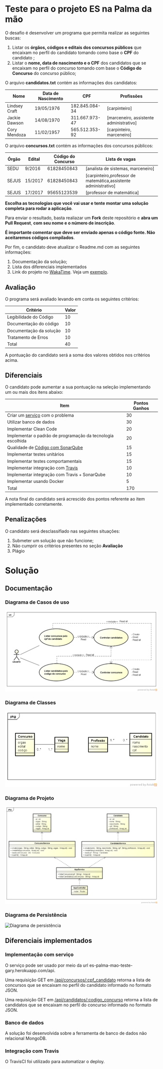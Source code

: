 # Teste para o projeto ES na Palma da mão

O desafio é desenvolver um programa que permita realizar as seguintes buscas: 
1. Listar os **órgãos, códigos e editais dos concursos públicos** que encaixam no perfil do candidato tomando como base o **CPF** do candidato ; 
2. Listar o **nome, data de nascimento e o CPF** dos candidatos que se encaixam no perfil do concurso tomando com base o **Código do Concurso** do concurso público;

O arquivo **candidatos.txt** contém as informações dos candidatos:

| Nome  | Data de Nascimento  | CPF |  Profissões|
|---|---|---|---|
| Lindsey Craft  |  19/05/1976  |  182.845.084-34  |  [carpinteiro]  | 
| Jackie Dawson  |  14/08/1970  |  311.667.973-47  |  [marceneiro, assistente administrativo]  |
| Cory Mendoza |   11/02/1957 |  565.512.353-92  |  [carpinteiro, marceneiro] |

O arquivo **concursos.txt** contém as informações dos concursos públicos:

| Órgão  | Edital  | Código do Concurso |  Lista de vagas|
|---|---|---|---|
| SEDU  | 9/2016  |  61828450843  |  [analista de sistemas, marceneiro]  | 
| SEJUS | 15/2017  |  61828450843  |  [carpinteiro,professor de matemática,assistente administrativo] |
| SEJUS | 17/2017 |  95655123539  |  [professor de matemática] |

**Escolha as tecnologias que você vai usar e tente montar uma solução completa para rodar a aplicação**.

Para enviar o resultado, basta realiazar um **Fork** deste repositório e **abra um Pull Request**, **com seu nome e o número de inscrição**.  

**É importante comentar que deve ser enviado apenas o código fonte. Não aceitaremos códigos compilados**.

Por fim, o candidato deve atualizar o Readme.md com as seguintes informações: 
1. Documentação da solução;
2. Lista dos diferenciais implementados
3. Link do projeto no [WakaTime](https://wakatime.com/). Veja um [exemplo](https://wakatime.com/@b142ebdf-4d65-4b92-bc14-567db7b72151/projects/zrxbwdmhtu?start=2018-01-25&end=2018-01-31).  

## Avaliação

O programa será avaliado levando em conta os seguintes critérios:

| Critério  | Valor | 
|---|---|
| Legibilidade do Código |  10  |
| Documentação do código|  10  |
| Documentação da solução|  10  |
| Tratamento de Erros| 10| 
| Total| 40|

A pontuação do candidato será a soma dos valores obtidos nos critérios acima.

## Diferenciais 

O candidato pode aumentar a sua pontuação na seleção implementando um ou mais dos itens abaixo:

| Item  | Pontos Ganhos | 
|---|---|
| Criar um [serviço](https://martinfowler.com/articles/microservices.html) com o problema |  30  |
| Utilizar banco de dados| 30|
| Implementar Clean Code |  20  |
| Implementar o padrão de programação da tecnologia escolhida |  20  |
| Qualidade de [Código com SonarQube](https://about.sonarcloud.io/) |  15  |
| Implementar testes unitários |  15  |
| Implementar testes comportamentais |  15  |
| Implementar integração com [Travis](https://travis-ci.org/)  |  10  |
| Implementar integração com Travis + SonarQube |  10  |
| Implementar usando Docker| 5|
| Total| 170|

A nota final do candidato será acrescido dos pontos referente ao item implementado corretamente.

## Penalizações

O candidato será desclassifiado nas seguintes situações:

1. Submeter um solução que não funcione; 
2. Não cumprir os critérios presentes no seção **Avaliação**
3. Plágio

# Solução

## Documentação

### Diagrama de Casos de uso
![Casos de uso](/docs/Diagrama_de_casos_de_uso.png)

### Diagrama de Classes
![Diagrama de classes](/docs/Diagrama_de_classes.png)

### Diagrama de Projeto
![Diagrama de projeto](/docs/Diagrama_de_classes_-_projeto.png)

### Diagrama de Persistência
![Diagrama de persistência](/docs/Diagrama_de_persistência.png)

## Diferenciais implementados

### Implementação com serviço

O serviço pode ser usado por meio da url es-palma-mao-teste-gary.herokuapp.com/api.

Uma requisição GET em [/api/concursos/:cpf_candidato](https://es-palma-mao-teste-gary.herokuapp.com/api/concursos/319.655.881-15) retorna a lista de concursos que se encaixam no perfil do candidato informado no formato JSON.

Uma requisição GET em [/api/candidatos/:codigo_concurso](https://es-palma-mao-teste-gary.herokuapp.com/api/candidatos/87795432060) retorna a lista de candidatos que se encaixam no perfil do concurso informado no formato JSON.

### Banco de dados

A solução foi desenvolvida sobre a ferramenta de banco de dados não relacional MongoDB.

### Integração com Travis

O TravisCI foi utilizado para automatizar o deploy.

